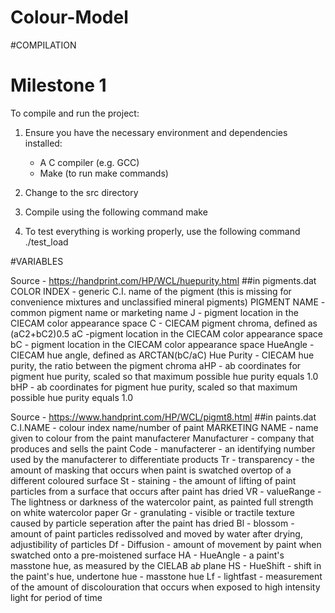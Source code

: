 # Colour-Model

#COMPILATION

# Milestone 1
To compile and run the project:
1. Ensure you have the necessary environment and dependencies installed:
    - A C compiler (e.g. GCC)
    - Make (to run make commands)

2. Change to the src directory

3. Compile using the following command
    make

4. To test everything is working properly, use the following command
    ./test_load

#VARIABLES

Source - https://handprint.com/HP/WCL/huepurity.html
##in pigments.dat
COLOR INDEX - generic C.I. name of the pigment (this is missing for convenience mixtures and unclassified mineral pigments)
PIGMENT NAME - common pigment name or marketing name
J - pigment location in the CIECAM color appearance space
C - CIECAM pigment chroma, defined as (aC2+bC2)0.5
aC -pigment location in the CIECAM color appearance space
bC - pigment location in the CIECAM color appearance space
HueAngle - CIECAM hue angle, defined as ARCTAN(bC/aC)
Hue Purity - CIECAM hue purity, the ratio between the pigment chroma
aHP - ab coordinates for pigment hue purity, scaled so that maximum possible hue purity equals 1.0
bHP - ab coordinates for pigment hue purity, scaled so that maximum possible hue purity equals 1.0

Source - https://www.handprint.com/HP/WCL/pigmt8.html 
##in paints.dat
C.I.NAME - colour index name/number of paint 
MARKETING NAME - name given to colour from the paint manufacterer
Manufacturer - company that produces and sells the paint
Code - manufacterer - an identifying number used by the manufacterer to differentiate products
Tr - transparency - the amount of masking that occurs when paint is swatched overtop of a different coloured surface
St - staining - the amount of lifting of paint particles from a surface that occurs after paint has dried 
VR - valueRange - The lightness or darkness of the watercolor paint, as painted full strength on white watercolor paper
Gr - granulating - visible or tractile texture caused by particle seperation after the paint has dried 
Bl - blossom - amount of paint particles redissolved and moved by water after drying, adjustibility of particles
Df - Diffusion - amount of movement by paint when swatched onto a pre-moistened surface 
HA - HueAngle - a paint's masstone hue, as measured by the CIELAB a*b* plane
HS - HueShift - shift in the paint's hue, undertone hue - masstone hue
Lf - lightfast - measurement of the amount of discolouration that occurs when exposed to high intensity light for period of time
